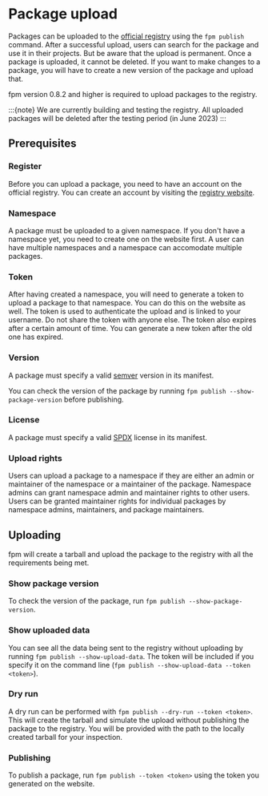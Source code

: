 # Package upload

Packages can be uploaded to the [official registry](https://registry-frontend.vercel.app) using the `fpm publish` command. After a successful upload, users can search for the package and use it in their projects. But be aware that the upload is permanent. Once a package is uploaded, it cannot be deleted. If you want to make changes to a package, you will have to create a new version of the package and upload that.

fpm version 0.8.2 and higher is required to upload packages to the registry.

:::{note}
We are currently building and testing the registry. All uploaded packages will be deleted after the testing period (in June 2023)
:::

## Prerequisites

### Register

Before you can upload a package, you need to have an account on the official registry. You can create an account by visiting the [registry website](https://registry-frontend.vercel.app).

### Namespace

A package must be uploaded to a given namespace. If you don't have a namespace yet, you need to create one on the website first. A user can have multiple namespaces and a namespace can accomodate multiple packages.

### Token

After having created a namespace, you will need to generate a token to upload a package to that namespace. You can do this on the website as well. The token is used to authenticate the upload and is linked to your username. Do not share the token with anyone else. The token also expires after a certain amount of time. You can generate a new token after the old one has expired.

### Version

A package must specify a valid [semver](https://semver.org/) version in its manifest.

You can check the version of the package by running `fpm publish --show-package-version` before publishing.

### License

A package must specify a valid [SPDX](https://spdx.org/licenses/) license in its manifest.

### Upload rights

Users can upload a package to a namespace if they are either an admin or maintainer of the namespace or a maintainer of the package. Namespace admins can grant namespace admin and maintainer rights to other users. Users can be granted maintainer rights for individual packages by namespace admins, maintainers, and package maintainers.

## Uploading

fpm will create a tarball and upload the package to the registry with all the requirements being met.

### Show package version

To check the version of the package, run `fpm publish --show-package-version`.

### Show uploaded data

You can see all the data being sent to the registry without uploading by running `fpm publish --show-upload-data`. The token will be included if you specify it on the command line (`fpm publish --show-upload-data --token <token>`).

### Dry run

A dry run can be performed with `fpm publish --dry-run --token <token>`. This will create the tarball and simulate the upload without publishing the package to the registry. You will be provided with the path to the locally created tarball for your inspection.

### Publishing

To publish a package, run `fpm publish --token <token>` using the token you generated on the website.